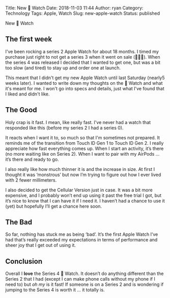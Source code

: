 Title: New  Watch
Date: 2018-11-03 11:44
Author: ryan
Category: Technology
Tags: Apple, Watch
Slug: new-apple-watch
Status: published

New  Watch

## The first week

I've been rocking a series 2 Apple Watch for about 18 months. I timed my purchase just right to not get a series 3 when it went on sale (🤦🏻‍♂️). When the series 4 was released I decided that I wanted to get one, but was a bit too slow (and tired) to stay up and order one at launch.

This meant that I didn't get my new Apple Watch until last Saturday (nearly5 weeks later). I wanted to write down my thoughts on the  Watch and what it's meant for me. I won't go into specs and details, just what I've found that I liked and didn't like.

## The Good

Holy crap is it fast. I mean, like really fast. I've never had a watch that responded like this (before my series 2 I had a series 0).

It reacts when I want it to, so much so that I'm sometimes not prepared. It reminds me of the transition from Touch ID Gen 1 to Touch ID Gen 2. I really appreciate how fast everything comes up. When I start an activity, it’s there (no more waiting like on Series 2). When I want to pair with my AirPods … it’s there and ready to go.

I also really like how much thinner it is and the increase in size. At first I thought it was ‘monstrous’ but now I’m trying to figure out how I ever lived with 2 fewer millimeters.

I also decided to get the Cellular Version just in case. It was a bit more expensive, and I probably won’t end up using it past the free trial I got, but it’s nice to know that I can have it if I need it. I haven’t had a chance to use it (yet) but hopefully I’ll get a chance here soon.

## The Bad

So far, nothing has stuck me as being ‘bad’. It’s the first Apple Watch I’ve had that’s really exceeded my expectations in terms of performance and sheer joy that I get out of using it.

## Conclusion

Overall I **love** the Series 4  Watch. It doesn’t do anything different than the Series 2 that I had (except I can make phone calls without my phone if I need to) but *oh my* is it fast! If someone is on a Series 2 and is wondering if jumping to the Series 4 is worth it … it totally is.
